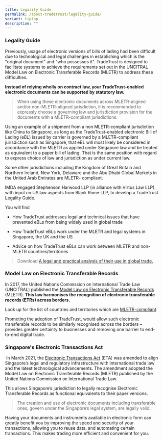 ```yaml
---
title: Legality Guide
permalink: /about-tradetrust/legality-guide/
variant: tiptap
description: ""
---
```

<h3><strong>Legality Guide</strong></h3>
<p>Previously, usage of electronic versions of bills of lading had been difficult
due to technological and legal challenges in establishing which is the
"original document" and "who possesses it". TradeTrust is designed to facilitate
systems to achieve the requirements set out in the UNCITRAL Model Law on
Electronic Transferable Records (MLETR) to address these difficulties.</p>
<p><strong>Instead of relying wholly on contract law, your TradeTrust-enabled electronic documents can be supported by statutory law.</strong>
</p>
<blockquote>
<p>When using these electronic documents across MLETR-aligned and/or non-MLETR-aligned
jurisdiction, it is recommended to expressly choose a governing law and
jurisdiction provision for the documents with a MLETR-compliant jurisdictions.</p>
</blockquote>
<p>Using an example of a shipment from a non MLETR-compliant jurisdiction
like China to Singapore, as long as the TradeTrust-enabled electronic Bill
of Lading (eBL) issued by carrier is governed by a MLETR-compliant jurisdiction
such as Singapore, that eBL will most likely be considered in accordance
with the MLETR as applied under Singapore law and be treated as equivalent
to a paper bill of lading. That is the same position with regard to express
choice of law and jurisdiction as under current law.</p>
<p>Some other jurisdictions including<strong> </strong>the<strong> </strong>Kingdom
of Great Britain and Northern Ireland, New York, Delaware and the Abu Dhabi
Global Markets in the United Arab Emirates are MLETR- compliant.</p>
<p>IMDA engaged Stephenson Harwood LLP (in alliance with Virtus Law LLP),
with input on US law aspects from Blank Rome LLP, to develop a TradeTrust
Legality Guide.</p>
<p>You will find</p>
<ul data-tight="true" class="tight">
<li>
<p>How TradeTrust addresses legal and technical issues that have prevented
eBLs from being widely used in global trade</p>
</li>
<li>
<p>How TradeTrust eBLs work under the MLETR and legal systems in Singapore,
the UK and the US</p>
</li>
<li>
<p>Advice on how TradeTrust eBLs can work between MLETR and non-MLETR countries/territories</p>
<p></p>
</li>
</ul>
<blockquote>
<p>Download <a href="https://www.tradetrust.io/static/images/legality/Stephenson_Harwood_Article_on_TradeTrust_eBLs.pdf" rel="noopener noreferrer nofollow" target="_blank">A legal and practical analysis of their use in global trade.</a>
</p>
</blockquote>
<p></p>
<h3><strong>Model Law on Electronic Transferable Records</strong></h3>
<p>In 2017, the United Nations Commission on International Trade Law (UNCITRAL)
published the <a href="https://uncitral.un.org/en/texts/ecommerce/modellaw/electronic_transferable_records" rel="noopener noreferrer nofollow" target="_blank">Model Law on Electronic Transferable Records</a> (MLETR). <strong>This law harmonises the recognition of electronic transferable records (ETRs) across borders.&nbsp;&nbsp;</strong>
</p>
<p>Look up for the list of countries and territories which are <a href="https://uncitral.un.org/en/texts/ecommerce/modellaw/electronic_transferable_records/status" rel="noopener noreferrer nofollow" target="_blank">MLETR-compliant</a>.</p>
<p>Promoting the adoption of TradeTrust, would allow such electronic transferable
records to be similarly recognised across the borders – provides greater
certainty to businesses and removing one barrier to end-to-end digital
trade.</p>
<p></p>
<h3><strong>Singapore's Electronic Transactions Act</strong></h3>
<p>&nbsp;In March 2021, the <a href="https://www.imda.gov.sg/regulations-and-licensing-listing/electronic-transactions-act-and-regulations" rel="noopener noreferrer nofollow" target="_blank">Electronic Transactions Act</a> (ETA)
was amended to align Singapore’s legal and regulatory infrastructure with
international trade law and the latest technological advancements. The
amendment adopted the Model Law on Electronic Transferable Records (MLETR)
published by the United Nations Commission on International Trade Law.</p>
<p>This allows Singapore’s jurisdiction to legally recognise Electronic Transferable
Records as functional equivalents to their paper versions.</p>
<blockquote>
<p>The creation and use of electronic documents including transferable ones,
govern under the Singapore’s legal system, are legally valid.</p>
</blockquote>
<p></p>
<p>Having your documents and instruments available in electronic form can
greatly benefit you by improving the speed and security of your transactions,
allowing you to reuse data, and automating certain transactions. This makes
trading more efficient and convenient for you.</p>
<h3></h3>
<p></p>